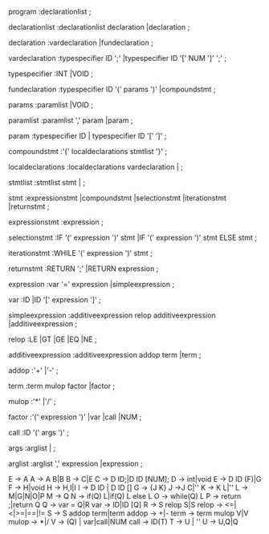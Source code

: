 program
	:declarationlist
	;

declarationlist
	:declarationlist declaration
	|declaration
	;

declaration
	:vardeclaration
	|fundeclaration
	;

vardeclaration
	:typespecifier ID ';'
	|typespecifier ID '[' NUM ']' ';'
	;

typespecifier
	:INT
	|VOID
	;

fundeclaration
	:typespecifier ID '(' params ')'
	|compoundstmt
	;

params
	:paramlist
	|VOID
	;

paramlist
	:paramlist ',' param
	|param
	;

param
	:typespecifier ID 
	| typespecifier ID '[' ']'
	;

compoundstmt
	:'{' localdeclarations stmtlist '}'
	;

localdeclarations
	:localdeclarations vardeclaration
	|
	;

stmtlist
	:stmtlist stmt
	|
	;

stmt
	:expressionstmt
	|compoundstmt
	|selectionstmt
	|iterationstmt
	|returnstmt
	;

expressionstmt
	:expression
	;

selectionstmt
	:IF '(' expression ')' stmt
	|IF '(' expression ')' stmt ELSE stmt
	;

iterationstmt
	:WHILE '(' expression ')' stmt
	;

returnstmt
	:RETURN ';'
	|RETURN expression
	;

expression
	:var '=' expression
	|simpleexpression
	;

var
	:ID
	|ID '[' expression ']'
	;

simpleexpression
	:additiveexpression relop additiveexpression
	|additiveexpression
	;

relop
	:LE
	|GT
	|GE
	|EQ
	|NE
	;

additiveexpression
	:additiveexpression addop term
	|term
	;

addop
	:'+'
	|'-'
	;

term
	:term mulop factor
	|factor
	;

mulop
	:'*'
	|'/'
	;

factor
	:'(' expression ')' 
	|var
	|call
	|NUM
	;

call
	:ID '(' args ')'
	;

args
	:arglist 
	| 
	;

arglist
	:arglist ',' expression
	|expression
	;

E -> A
A -> A B|B
B -> C|E
C -> D ID;|D ID [NUM];
D -> int|void
E -> D ID (F)|G
F -> H|void
H -> H,I|I
I -> D ID | D ID []
G -> {J K}
J ->J C|''
K -> K L|''
L -> M|G|N|O|P
M -> Q
N -> if(Q) L|if(Q) L else L
O -> while(Q) L
P -> return ;|return Q
Q -> var = Q|R
var -> ID|ID [Q]
R -> S relop S|S
relop -> <=|<|>=|==|!=
S -> S addop term|term
addop -> +|-
term -> term mulop V|V
mulop -> *|/
V -> (Q) | var|call|NUM
call -> ID(T)
T -> U | ''
U -> U,Q|Q